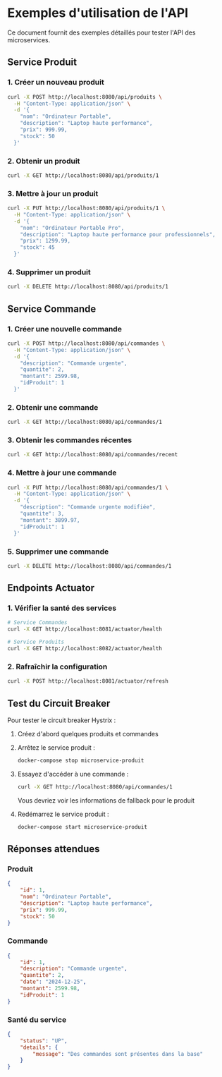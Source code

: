 # Exemples d'utilisation de l'API

Ce document fournit des exemples détaillés pour tester l'API des microservices.

## Service Produit

### 1. Créer un nouveau produit
```bash
curl -X POST http://localhost:8080/api/produits \
  -H "Content-Type: application/json" \
  -d '{
    "nom": "Ordinateur Portable",
    "description": "Laptop haute performance",
    "prix": 999.99,
    "stock": 50
  }'
```

### 2. Obtenir un produit
```bash
curl -X GET http://localhost:8080/api/produits/1
```

### 3. Mettre à jour un produit
```bash
curl -X PUT http://localhost:8080/api/produits/1 \
  -H "Content-Type: application/json" \
  -d '{
    "nom": "Ordinateur Portable Pro",
    "description": "Laptop haute performance pour professionnels",
    "prix": 1299.99,
    "stock": 45
  }'
```

### 4. Supprimer un produit
```bash
curl -X DELETE http://localhost:8080/api/produits/1
```

## Service Commande

### 1. Créer une nouvelle commande
```bash
curl -X POST http://localhost:8080/api/commandes \
  -H "Content-Type: application/json" \
  -d '{
    "description": "Commande urgente",
    "quantite": 2,
    "montant": 2599.98,
    "idProduit": 1
  }'
```

### 2. Obtenir une commande
```bash
curl -X GET http://localhost:8080/api/commandes/1
```

### 3. Obtenir les commandes récentes
```bash
curl -X GET http://localhost:8080/api/commandes/recent
```

### 4. Mettre à jour une commande
```bash
curl -X PUT http://localhost:8080/api/commandes/1 \
  -H "Content-Type: application/json" \
  -d '{
    "description": "Commande urgente modifiée",
    "quantite": 3,
    "montant": 3899.97,
    "idProduit": 1
  }'
```

### 5. Supprimer une commande
```bash
curl -X DELETE http://localhost:8080/api/commandes/1
```

## Endpoints Actuator

### 1. Vérifier la santé des services
```bash
# Service Commandes
curl -X GET http://localhost:8081/actuator/health

# Service Produits
curl -X GET http://localhost:8082/actuator/health
```

### 2. Rafraîchir la configuration
```bash
curl -X POST http://localhost:8081/actuator/refresh
```

## Test du Circuit Breaker

Pour tester le circuit breaker Hystrix :

1. Créez d'abord quelques produits et commandes
2. Arrêtez le service produit :
   ```bash
   docker-compose stop microservice-produit
   ```
3. Essayez d'accéder à une commande :
   ```bash
   curl -X GET http://localhost:8080/api/commandes/1
   ```
   Vous devriez voir les informations de fallback pour le produit

4. Redémarrez le service produit :
   ```bash
   docker-compose start microservice-produit
   ```

## Réponses attendues

### Produit
```json
{
    "id": 1,
    "nom": "Ordinateur Portable",
    "description": "Laptop haute performance",
    "prix": 999.99,
    "stock": 50
}
```

### Commande
```json
{
    "id": 1,
    "description": "Commande urgente",
    "quantite": 2,
    "date": "2024-12-25",
    "montant": 2599.98,
    "idProduit": 1
}
```

### Santé du service
```json
{
    "status": "UP",
    "details": {
        "message": "Des commandes sont présentes dans la base"
    }
}
```
